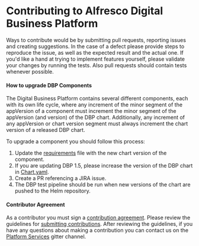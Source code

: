 # Contributing to Alfresco Digital Business Platform

Ways to contribute would be by submitting pull requests, reporting issues and creating suggestions. In the case of a defect please provide steps to reproduce the issue, as well as the expected result and the actual one. If you'd like a hand at trying to implement features yourself, please validate your changes by running the tests. Also pull requests should contain tests whenever possible. 

#### How to upgrade DBP Components

The Digital Business Platform contains several different components, each with its own life cycle, where any increment of the minor segment of the appVersion of a component must increment the minor segment of the appVersion (and version) of the DBP chart. Additionally, any increment of any appVersion or chart version segment must always increment the chart version of a released DBP chart.

To upgrade a component you should follow this process:
1. Update the [requirements](https://github.com/Alfresco/alfresco-dbp-deployment/blob/master/helm/alfresco-dbp/requirements.yaml) file with the new chart version of the component.
1. If you are updating DBP 1.5, please increase the version of the DBP chart in [Chart.yaml](https://github.com/Alfresco/alfresco-dbp-deployment/blob/master/helm/alfresco-dbp/Chart.yaml#L2).
1. Create a PR referencing a JIRA issue.
1. The DBP test pipeline should be run when new versions of the chart are pushed to the Helm repository.

#### Contributor Agreement

As a contributor you must sign a [contribution agreement](https://cla-assistant.io/Alfresco/alfresco-identity-service). Please review the guidelines for [submitting contributions](https://community.alfresco.com/docs/DOC-6269-submitting-contributions). After reviewing the guidelines, if you have any questions about making a contribution you can contact us on the [Platform Services](https://gitter.im/Alfresco/platform-services) gitter channel.
